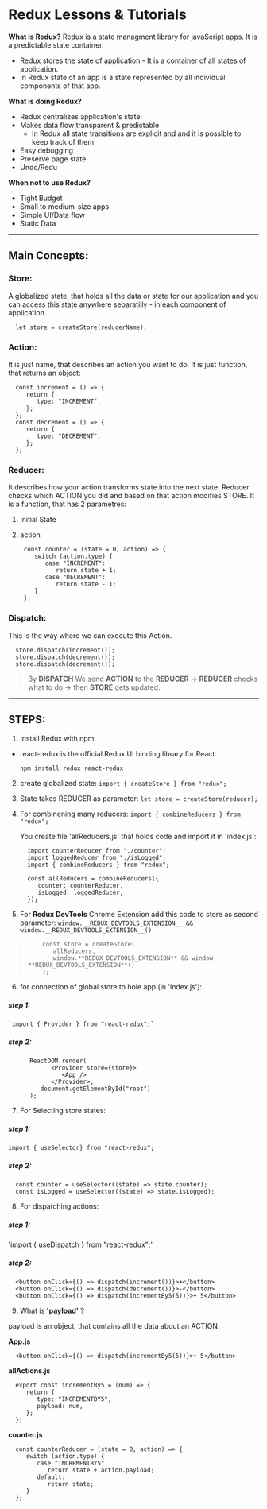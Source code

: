# Redux Lessons &amp; Tutorials

**What is Redux?**
Redux is a state managment library for javaScript apps. It is a predictable state container.

-   Redux stores the state of application - It is a container of all states of application.
-   In Redux state of an app is a state represented by all individual components of that app.

**What is doing Redux?**

-   Redux centralizes application's state
-   Makes data flow transparent & predictable
    -   In Redux all state transitions are explicit and and it is possible to keep track of them
-   Easy debugging
-   Preserve page state
-   Undo/Redu

**When not to use Redux?**

-   Tight Budget
-   Small to medium-size apps
-   Simple UI/Data flow
-   Static Data

---

## Main Concepts:

### Store:

A globalized state, that holds all the data or state for our application and you can access this state anywhere separatilly - in each component of application.

      let store = createStore(reducerName);

### Action:

It is just name, that describes an action you want to do. It is just function, that returns an object:

      const increment = () => {
         return {
            type: "INCREMENT",
         };
      };
      const decrement = () => {
         return {
            type: "DECREMENT",
         };
      };

### Reducer:

It describes how your action transforms state into the next state. Reducer checks which ACTION you did and based on that action modifies STORE. It is a function, that has 2 parametres:

1.  Initial State
2.  action

         const counter = (state = 0, action) => {
            switch (action.type) {
               case "INCREMENT":
                  return state + 1;
               case "DECREMENT":
                  return state - 1;
            }
         };

### Dispatch:

This is the way where we can execute this Action.

      store.dispatch(increment());
      store.dispatch(decrement());
      store.dispatch(decrement());

> By **DISPATCH** We send **ACTION** to the **REDUCER** -> **REDUCER** checks what to do -> then **STORE** gets updated.

---

## STEPS:

1.  Install Redux with npm:

-   react-redux is the official Redux UI binding library for React.

    `npm install redux react-redux`

2.  create globalized state:
    `import { createStore } from "redux";`

3.  State takes REDUCER as parameter:
    `let store = createStore(reducer);`

4.  For combinening many reducers:
    `import { combineReducers } from "redux";`

    You create file 'allReducers.js' that holds code and import it in 'index.js':

          import counterReducer from "./counter";
          import loggedReducer from "./isLogged";
          import { combineReducers } from "redux";

          const allReducers = combineReducers({
             counter: counterReducer,
             isLogged: loggedReducer,
          });

5.  For **Redux DevTools** Chrome Extension add this code to store as second parameter:
    `window.__REDUX_DEVTOOLS_EXTENSION__ && window.__REDUX_DEVTOOLS_EXTENSION__()`

>         const store = createStore(
>            allReducers,
>            window.**REDUX_DEVTOOLS_EXTENSION** && window **REDUX_DEVTOOLS_EXTENSION**()
>         );

6.  for connection of global store to hole app (in 'index.js'):

##### step 1:

    `import { Provider } from "react-redux";`

##### step 2:

          ReactDOM.render(
                <Provider store={store}>
                   <App />
                </Provider>,
             document.getElementById("root")
          );

7. For Selecting store states:

##### step 1:

`import { useSelector} from "react-redux";`

##### step 2:

      const counter = useSelector((state) => state.counter);
      const isLogged = useSelector((state) => state.isLogged);

8. For dispatching actions:

##### step 1:

'import { useDispatch } from "react-redux";'

##### step 2:

      <button onClick={() => dispatch(increment())}>+</button>
      <button onClick={() => dispatch(decrement())}>-</button>
      <button onClick={() => dispatch(incrementBy5(5))}>+ 5</button>

9.  What is **'payload'** ?

payload is an object, that contains all the data about an ACTION.

**App.js**

      <button onClick={() => dispatch(incrementBy5(5))}>+ 5</button>

**allActions.js**

      export const incrementBy5 = (num) => {
         return {
            type: "INCREMENTBY5",
            payload: num,
         };
      };

**counter.js**

      const counterReducer = (state = 0, action) => {
         switch (action.type) {
            case "INCREMENTBY5":
               return state + action.payload;
            default:
               return state;
         }
      };
